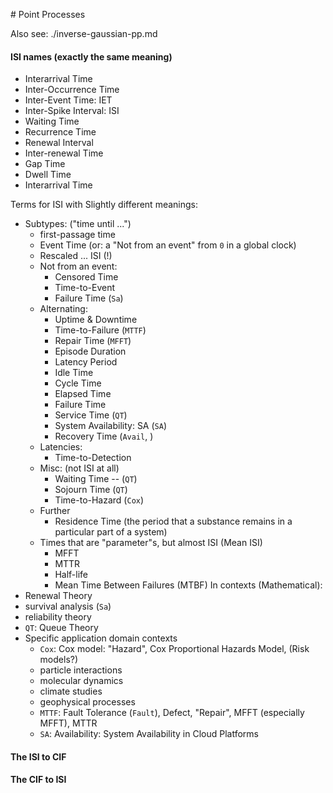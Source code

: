 # Point Processes

Also see: ./inverse-gaussian-pp.md


#### ISI names (exactly the same meaning)
* Interarrival Time
* Inter-Occurrence Time
* Inter-Event Time: IET
* Inter-Spike Interval: ISI
* Waiting Time
* Recurrence Time
* Renewal Interval
* Inter-renewal Time
* Gap Time
* Dwell Time
* Interarrival Time

Terms for ISI with Slightly different meanings:

* Subtypes: ("time until ...")
   * first-passage time
   * Event Time (or: a "Not from an event" from `0` in a global clock)
   * Rescaled ... ISI (!)
   * Not from an event:
      * Censored Time
      * Time-to-Event
      * Failure Time (`Sa`)
   * Alternating:
      * Uptime & Downtime
      * Time-to-Failure (`MTTF`)
      * Repair Time (`MFFT`)
      * Episode Duration
      * Latency Period
      * Idle Time
      * Cycle Time
      * Elapsed Time
      * Failure Time
      * Service Time (`QT`)
      * System Availability: SA (`SA`)
      * Recovery Time (`Avail`, )
   * Latencies:
      * Time-to-Detection
   * Misc: (not ISI at all)
      * Waiting Time -- (`QT`)
      * Sojourn Time (`QT`)
      * Time-to-Hazard (`Cox`)
   * Further
      * Residence Time (the period that a substance remains in a particular part of a system)
   * Times that are "parameter"s, but almost ISI (Mean ISI)
      * MFFT
      * MTTR
      * Half-life
      * Mean Time Between Failures (MTBF)
In contexts (Mathematical):
* Renewal Theory
* survival analysis (`Sa`)
* reliability theory
* `QT`: Queue Theory
* Specific application domain contexts
   * `Cox`: Cox model: "Hazard", Cox Proportional Hazards Model, (Risk models?)
   * particle interactions
   * molecular dynamics
   * climate studies
   * geophysical processes
   * `MTTF`: Fault Tolerance (`Fault`), Defect, "Repair", MFFT (especially MFFT), MTTR
   * `SA`: Availability: System Availability in Cloud Platforms

#### The ISI to CIF
#### The CIF to ISI

